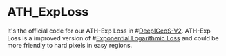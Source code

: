 # ATH_ExpLoss
It's the official code for our ATH-Exp Loss in #[DeepIGeoS-V2](https://link.springer.com/chapter/10.1007/978-3-030-33642-4_7). ATH-Exp Loss is a improved version of #[Exponential Logarithmic Loss](https://arxiv.org/abs/1809.00076) and could be more friendly to hard pixels in easy regions. 
